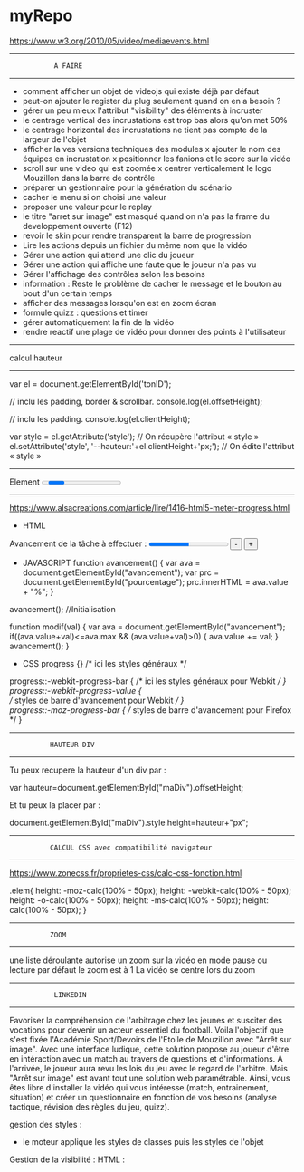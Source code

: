 # myRepo
https://www.w3.org/2010/05/video/mediaevents.html


**************************************
               A FAIRE
**************************************
- comment afficher un objet de videojs qui existe déjà par défaut
- peut-on ajouter le register du plug seulement quand on en a besoin ?
- gérer un peu mieux l'attribut "visibility" des éléments à incruster
- le centrage vertical des incrustations est trop bas alors qu'on met 50%
- le centrage horizontal des incrustations ne tient pas compte de la largeur de l'objet
- afficher la ves versions techniques des modules
x ajouter le nom des équipes en incrustation
x positionner les fanions et le score sur la vidéo
- scroll sur une video qui est zoomée
x centrer verticalement le logo Mouzillon dans la barre de contrôle
- préparer un gestionnaire pour la génération du scénario
- cacher le menu si on choisi une valeur
- proposer une valeur pour le replay
- le titre "arret sur image" est masqué quand on n'a pas la frame du developpement ouverte (F12)
- revoir le skin pour rendre transparent la barre de progression
- Lire les actions depuis un fichier du même nom que la vidéo
- Gérer une action qui attend une clic du joueur
- Gérer une action qui affiche une faute que le joueur n'a pas vu
- Gérer l'affichage des contrôles selon les besoins
- information : Reste le problème de cacher le message et le bouton au bout d'un certain temps
- afficher des messages lorsqu'on est en zoom écran
- formule quizz : questions et timer
- gérer automatiquement la fin de la vidéo
- rendre reactif une plage de vidéo pour donner des points à l'utilisateur

**************************************
calcul hauteur
**************************************
var el = document.getElementById('tonID');
 
// inclu les padding, border & scrollbar.
console.log(el.offsetHeight);
 
// inclu les padding.
console.log(el.clientHeight);

var style = el.getAttribute('style'); // On récupère l'attribut « style »
el.setAttribute('style', '--hauteur:'+el.clientHeight+'px;'); // On édite l'attribut « style »

**************************************
Element <progress>
**************************************
https://www.alsacreations.com/article/lire/1416-html5-meter-progress.html

- HTML
<p>Avancement de la tâche à effectuer :
       <progress id="avancement" value="50" max="100"></progress>
       <span id="pourcentage"></span>
       <input type="button" onclick="modif(-10);" value="-">
       <input type="button" onclick="modif(10);" value="+">
</p>

- JAVASCRIPT
function avancement() {
  var ava = document.getElementById("avancement");
  var prc = document.getElementById("pourcentage");
  prc.innerHTML = ava.value + "%";
}

avancement(); //Initialisation

function modif(val) {
  var ava = document.getElementById("avancement");
  if((ava.value+val)<=ava.max && (ava.value+val)>0) {
     ava.value += val;
  }
  avancement();
}

- CSS
progress {}
	/* ici les styles généraux */

progress::-webkit-progress-bar { 
	/* ici les styles généraux pour Webkit */
}
progress::-webkit-progress-value {  
	/* styles de barre d'avancement pour Webkit */
}  
progress::-moz-progress-bar { 
	/* styles de barre d'avancement pour Firefox */
}

**************************************
              HAUTEUR DIV
**************************************
Tu peux recupere la hauteur d'un div par :

var hauteur=document.getElementById("maDiv").offsetHeight;

Et tu peux la placer par :

document.getElementById("maDiv").style.height=hauteur+"px";

**********************************************************
              CALCUL CSS avec compatibilité navigateur
**********************************************************
https://www.zonecss.fr/proprietes-css/calc-css-fonction.html

.elem{
    height: -moz-calc(100% - 50px);
    height: -webkit-calc(100% - 50px);
    height: -o-calc(100% - 50px);
    height: -ms-calc(100% - 50px);
    height: calc(100% - 50px);
}


**************************************
              ZOOM
**************************************
une liste déroulante autorise un zoom sur la vidéo en mode pause ou lecture
par défaut le zoom est à 1
La vidéo se centre lors du zoom


**************************************
               LINKEDIN
**************************************
Favoriser la compréhension de l'arbitrage chez les jeunes et susciter des vocations pour devenir un acteur essentiel du football. Voila l'objectif que s'est fixée l'Académie Sport/Devoirs de l'Etoile de Mouzillon avec "Arrêt sur image". Avec une interface ludique, cette solution propose au joueur d'être en intéraction avec un match au travers de questions et d'informations. A l'arrivée, le joueur aura revu les lois du jeu avec le regard de l'arbitre.
Mais "Arrêt sur image" est avant tout une solution web paramétrable. Ainsi, vous êtes libre d'installer la vidéo qui vous intéresse (match, entrainement, situation) et créer un questionnaire en fonction de vos besoins (analyse tactique, révision des règles du jeu, quizz).



gestion des styles :
- le moteur applique les styles de classes puis les styles de l'objet

Gestion de la visibilité :
HTML : <div id="badge" class="coinHD" style="visibility:hidden;">
JS : 
    document.getElementById("badge").style.visibility = "visible";
ou
	myBadge = document.getElementById('badge');
	myBadge.visibility = "hidden";

visibility garde l'espace de l'objet sur la page. Equivaud à un opacity=0%
alors que "display: none;" enlève la réservation d'espace

Gestion de la valeur d'un Label :
document.getElementById("LR1").innerHTML = "une main";

Gestion des vidéos
- Il faut d'abord "rembobiner" la vidéo pour obtenir sa longueur


Gestion des actions
- la vidéo s'encadre en vert dès qu'il y a une action en cours
- on possède un catalogue d'actions



**************************************
               LES SONS
**************************************
MP3 : 
<object type="audio/mpeg" data="sons/foule.mp3" width="200" height="20">
<param name="src" value="sons/foule.mp3">
<param name="autoplay" value="false">
<param name="autoStart" value="0">
alt : <a href="sons/foule.mp3">foule.mp3</a>
</object>

WAV : 
<object type="audio/x-wav" data="sons/applaudissements.wav" width="200" height="20">
<param name="src" value="sons/applaudissements.wav">
<param name="autoplay" value="false">
<param name="autoStart" value="0">
alt : <a href="sons/applaudissements.wav">applaudissements.wav</a>
</object>

pour jouer un son sur un click sur un bouton il est possible de réaliser ton lien de la manière suivante  :
Code: [Sélectionner]
<input type="button" value="Lire" onclick="play('http://tonURL/tonfichier.mp3')">
<input type="button" value="Arrêt" onclick="stop()">
ou bien sur un lien simple :
Code: [Sélectionner]
<a href="tonfichier.mp3">Musique</a>
ou encore pour quicktime :
Code: [Sélectionner]
<embed src="tonfichier.mp3" autostart=false loop=false>
au survol d'un texte :
Code: [Sélectionner]
<a href="#" onMouseOver="PlaySound('tonfichier.mp3')">lecture du son au survol</A>
Voilà bon travail maintenant....

**************************************
             VIDEOJS
**************************************

Générer un plug-in : https://docs.videojs.com/docs/guides/plugins.html

Déclaration dans <HEAD> :
    // videojs
  <script type="text/javascript" src="./video.js/dist/video.min.js"/></script>
  <link href="./video.js/dist/video-js.css" rel="stylesheet" type="text/css">

  // plugin video-brand
  <script type="text/javascript" src="./videojs-brand/dist/videojs-brand.min.js"/>
    videojs.registerPlugin('brand', videojs-brand);
  </script>
  <link href="./videojs-brand/dist/videojs-brand.css" rel="stylesheet" type="text/css">

**********************************************************
- paramètres du player :

myVideo = videojs('myVideo', {
				controls: true,                 // afficher les contrôles
				preload:  'none',               // ne pas précharger la vidéo
				loop: false,                    // pas de boucle sur la lecture
				fluid: true,                    // ?
				poster: video[0].poster,        // poster à afficher
				controlBar: {                   // éléments de la barre
					volumeMenuButton: {           // gestion du son
					inline: false,
					vertical: true                // on affiche le menu verticalement
					}
				},
				sources: [{                     // flux de la vidéo
					src: "./videos/" + video[0].fichier,
					type: "video/mp4"
				}],
				plugins: {                      // liste des plugs-in à activer
					brand: {                      // affiche un bouton qui renvoi vers un site
						image: myURL + '/images/EMouzmini.png',
						title: "club Etoile Mouzillonnaise de football",
						destination: "https://etoile-mouzillon.footeo.com/",
						destinationTarget: "_blank",
						width: 20,
						height: 20
					},
					declencheur: {                // plug-in permettant d'afficher un bouton spécifique qui appelle une fonction JS
						image: myURL + '/images/EMouzmini.png',
						fonction: "zoom(-1);"
					},
					zoomrotate: {                 // gestion des rotations et des zoom de l'image
						zoom: nivZoom,
						rotate: 0
					}		
				}
					
			});


**********************************************************

Si on veut passer ces options pour toutes les vidéos, on les passe dasn HTML

Méthode 1 : 
<video id="video" class="" 
    data-setup='{"controls": true,
    "autoplay": false,
    "preload": "none"}'>
    <p class="vjs-no-js">Votre navigateur ne supporte pas la gestion des vidéos</p>
</video>

Méthode 2 : 
<video id="video" class="videoNonEncadre" controls="" preload="none" poster="https://media.w3.org/2010/05/sintel/poster.png">
    <source id="mp4" src="videos/MAH00063.MP4" type="video/mp4">
    <p>Votre navigateur ne supporte pas la gestion des vidéos</p>
</video>

Méthode 3 : embarquer le minimum et définir les éléments dynamiquement
<video id="myVideo" class="video-js vjs-looping vjs-big-play-centered"> 

OPTIONS : https://docs.videojs.com/docs/guides/options.html 
https://videojs.readthedocs.io/en/latest/guides/setup/



*************************************************
Gestion du référencement de la vidéos dans la mémoire de videojs

isDefineBVideoJS = false;
.....
	if (isDefineBVideoJS) {
    // les uatres tours
			myVideo.src({src: "./videos/" + video[0].fichier , type: "video/mp4"});
			myVideo.poster(video[0].poster);
		} else {
      // premier tour
			myVideo = videojs('myVideo', {
				controls: true,
				preload:  'none',
				loop: false,
				fluid: true,
				poster: video[0].poster,
				sources: [{
					src: "./videos/" + video[0].fichier,
					type: "video/mp4"}],
                plugins: {
					brand: {
						image: myURL + '/images/EMouzmini.png',
						title: "club Etoile Mouzillonnaise de football",
						destination: "https://etoile-mouzillon.footeo.com/",
						destinationTarget: "_blank",
						width: 20,
						height: 20
					},
					ass: {
                        'src': ["subs/OuterScienceSubs.ass"],
                        ' delay': -0.1,
          }
					}
				}
			});
		}
		isDefineBVideoJS = true;

*************************************************
video-js.css

.vjs-icon-play-circle {
  font-family: VideoJS;
  font-weight: normal;
  font-style: normal; }
  .vjs-icon-play-circle:before {
    content: "\f102"; }

-> content correspond au code de l'icone 

*************************************************

Spinners : https://github.com/videojs/video.js/issues/2507


***************************************************************************************************************************************************
                                                                                NOTES TECHNIQUES
***************************************************************************************************************************************************


*************************************************
                   VIDEO
La vidéo lance un spinner qui gêne la lecture. Pour le désactiver il faut :
- CCS
.vjs-looping .vjs-loading-spinner {
  display: none;
}

- index.html
<video id="myVideo" class="video-js vjs-looping">

Center le lanceur de la vidéo
<video id="myVideo" class="video-js vjs-big-play-centered">

*************************************************
                  THUMBNAIL
Développé maison 


***************************************************************************
CONTROL DE LA VIDEO
***************************************************************************
La vidéo possède ses propres contrôles :
- vjs-tech
- vjs-poster
- vjs-track
- vjs-spinner
- vjs-big-play-button
- vjs-control-bar
- vjs-error
- vjs-captions-settings


vjs-control-bar : La barre contient tous les éléments de contrôle par défaut mais ne les affiche que si on a clairement demandé dans l'appel ou les CSS
- vjs-play
- vjs-play-progress : timer en fonction de la position de la souris
- vjs-volume
- vjs-current-time
- vjs-time
- vjs-duration
- vjs-progress
- vjs-live
- vjs-ramining-time
- vjs-spacer
- vjs-playback-rate
- vjs-chapters
- vjs-description
- vjs-subtitles
- vjs-captions
- vjs-audio
- vjs-fullscreen

Les plugins sont ajoutés à vjs-control-bar
- vjs-brand
- vjs-resolution-button-label : bouton qui s'affiche sur le control-bar


************************************
           ZOOM
************************************
On doit passer la vidéo avec les attributs suivants :

	myVideo = videojs('myVideo', {
				controls: true,
				...
				sources: [{
					src: "./videos/" + video[0].fichier,
					res: 460,
					type: "video/mp4",
					label: "low"
				}],

videoJsResolutionSwitcher: {
						default: 'high',
						dynamicLabel: false	// false affiche l'icone du bouton et pas true
}

************************************
           Objets BUG
************************************
https://www.npmjs.com/package/videojs-bug 

Adds a logo bug to your videojs player with adjustable position, size, link, and opacity.

Example de code :
<script src="//path/to/video.min.js"></script>
<script src="//path/to/videojs-bug.min.js"></script>
<script>
  var player = videojs('my-video');
 
  player.bug({
    height: 50,
    imgSrc: 'http://cdn.teamcococdn.com/image/frame:1/teamcoco_twitter_128x128.png',
    link: "http://www.teamcoco.com",
    opacity: 0.5,
    padding: '8px',
    position: 'br',
    width: 50
  });
</script>

si on a un item dans script alors il est le seul dans la variable options().
si on en a plusieurs via un tableau il ajoute un objet nommé Bugcomponent

********************************
INFORMATIONS TECHNIQUES
********************************
Ne pas envoyer de données statistiques à google :
<script>window.HELP_IMPROVE_VIDEOJS = false;</script>

Liaison avec le site de video.js :
<link href="http://vjs.zencdn.net/7.0/video-js.min.css" rel="stylesheet">
<script src="http://vjs.zencdn.net/7.0/video.min.js"></script>

ou en local :


*************************************
              PLUGIN BUG
*************************************
{
						type: "pict",
						id:"vjs-bug-pictEquipeA",
						visibility: true,
						height: 30,
						width: 30,
						imgSrc: "./images/fanions/EMouz.png",
						alt: "Etoile Mouzillonnaise",
						link: "http://www.apple.fr",
						opacity: 0.7,
						padding: '10px 10px',	// top et bottom + right et left
						position: 'tl'
					}, 
					{
						type: "text",
						id:"vjs-bug-scoreBug",
						visibility: true,
						height: 30,
						width: 80,
						libelle: "00:" + nbQuests[0].points,
						classeCSS: "vjs-bug-text",
						opacity: 1,
						padding: '10px 50px',	// top et bottom + right et left
						position: 'tl'
					},
					
- max-content permet de ne pas renseigner la largeur de la zone

*************************************
switcher un icone de controle
*************************************

In the default LESS file there are two states for the play button:

.vjs-default-skin .vjs-play-control:before {
  content: @play-icon;
}
.vjs-default-skin.vjs-playing .vjs-play-control:before {
  content: @pause-icon;
}
You just need to add a third state when the video has ended. There is already a CSS class for that. You'll end up with something that looks like:

.vjs-default-skin.vjs-ended .vjs-play-control:before {
   content: "YOUR REPLY ICON";
 }